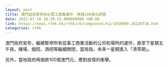 ```yaml
---
layout: post
title: 澳門延長暫停非必需工商業運作　再撥100億元紓困
date: 2022-07-16 18:29:25.000000000 +08:00
link: https://news.rthk.hk/rthk/ch/component/k2/1658069-20220716.htm
categories: rthk
---
```


澳門政府宣布，繼續暫停所有從事工商業活動的公司和場所的運作，直至下星期五午夜。賭場、戲院、酒吧等繼續關閉，當局指，未來一星期進入「清零期」。

另外，當地政府再撥款100億澳門元，應對疫情的衝擊。
